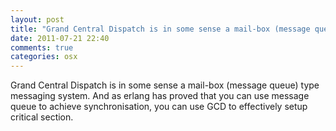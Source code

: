 ```yaml
---
layout: post
title: "Grand Central Dispatch is in some sense a mail-box (message queue) type messaging system. And as erlang has proved that you can use message queue to achieve synchronisation, you can use GCD to effectively setup critical section."
date: 2011-07-21 22:40
comments: true
categories: osx
---
```


Grand Central Dispatch is in some sense a mail-box (message queue) type messaging system. And as erlang has proved that you can use message queue to achieve synchronisation, you can use GCD to effectively setup critical section.

